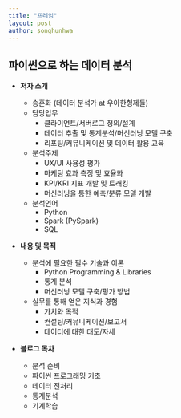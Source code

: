 ```yaml
---
title: "프레임"
layout: post
author: songhunhwa
---
```


## 파이썬으로 하는 데이터 분석
- **저자 소개**
	- 송훈화 (데이터 분석가 at 우아한형제들)
	- 담당업무
		- 클라이언트/서버로그 정의/설계
		- 데이터 추출 및 통계분석/머신러닝 모델 구축 
		- 리포팅/커뮤니케이션 및 데이터 활용 교육
	- 분석주제
		- UX/UI 사용성 평가
		- 마케팅 효과 측정 및 효율화
		- KPI/KRI 지표 개발 및 트래킹
		- 머신러닝을 통한 예측/분류 모델 개발
	- 분석언어
		- Python
		- Spark (PySpark)
		- SQL
		
- **내용 및 목적**
	- 분석에 필요한 필수 기술과 이론
		- Python Programming & Libraries
		- 통계 분석
		- 머신러닝 모델 구축/평가 방법
	- 실무를 통해 얻은 지식과 경험
		- 가치와 목적 
		- 컨설팅/커뮤니케이션/보고서 
		- 데이터에 대한 태도/자세
	
- **블로그 목차**
	- 분석 준비
	- 파이썬 프로그래밍 기초
	- 데이터 전처리
	- 통계분석
	- 기계학습
